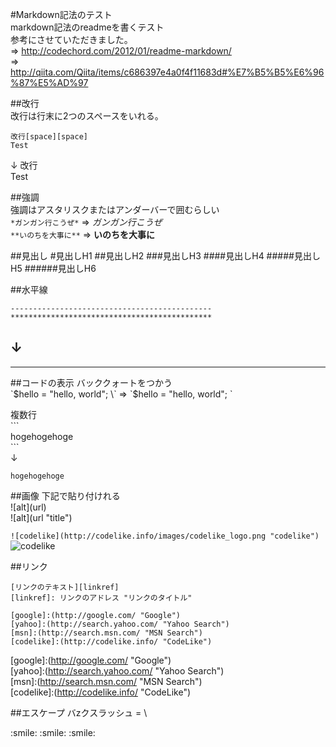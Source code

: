 #Markdown記法のテスト  
markdown記法のreadmeを書くテスト  
参考にさせていただきました。  
=> http://codechord.com/2012/01/readme-markdown/  
=> http://qiita.com/Qiita/items/c686397e4a0f4f11683d#%E7%B5%B5%E6%96%87%E5%AD%97
  
##改行  
改行は行末に2つのスペースをいれる。  
```
改行[space][space]
Test
```  
↓
改行  
Test


##強調  
強調はアスタリスクまたはアンダーバーで囲むらしい  
`*ガンガン行こうぜ*` => *ガンガン行こうぜ*  
`**いのちを大事に**` => **いのちを大事に**  

##見出し
\#見出しH1
\#\#見出しH2
\#\#\#見出しH3
\#\#\#\#見出しH4
\#\#\#\#\#見出しH5
\#\#\#\#\#\#見出しH6

##水平線
```
---------------------------------------------  
*********************************************  
```

↓
---------------------------------------------  
*********************************************  

##コードの表示
バッククォートをつかう  
\`$hello = "hello, world"; \` => `$hello = "hello, world"; `  

複数行  
\`\`\`  
hogehogehoge  
\`\`\`  
↓
```
hogehogehoge
```

##画像
下記で貼り付けれる  
\!\[alt\]\(url\)  
\!\[alt\]\(url "title"\)  
  
`![codelike](http://codelike.info/images/codelike_logo.png "codelike")`  
![codelike](http://codelike.info/images/codelike_logo.png "codelike")  

##リンク
```
[リンクのテキスト][linkref]  
[linkref]: リンクのアドレス "リンクのタイトル"
```
  
```
[google]:(http://google.com/ "Google")  
[yahoo]:(http://search.yahoo.com/ "Yahoo Search")  
[msn]:(http://search.msn.com/ "MSN Search")  
[codelike]:(http://codelike.info/ "CodeLike")  
```
    
[google]:(http://google.com/ "Google")  
[yahoo]:(http://search.yahoo.com/ "Yahoo Search")  
[msn]:(http://search.msn.com/ "MSN Search")  
[codelike]:(http://codelike.info/ "CodeLike")  

  
##エスケープ
バzクスラッシュ = \

\:smile:
\:smile:
\:smile:
